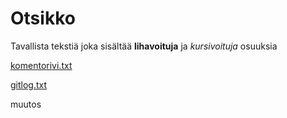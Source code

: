 # Otsikko

Tavallista tekstiä joka sisältää **lihavoituja** ja *kursivoituja* osuuksia

[komentorivi.txt](https://github.com/Laakeri/otm-harjoitustyo/blob/master/laskarit/viikko1/komentorivi.txt)

[gitlog.txt](https://github.com/Laakeri/otm-harjoitustyo/blob/master/laskarit/viikko1/gitlog.txt)

muutos